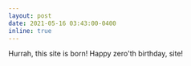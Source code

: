 ```yaml
---
layout: post
date: 2021-05-16 03:43:00-0400
inline: true
---
```


Hurrah, this site is born! Happy zero'th birthday, site!
